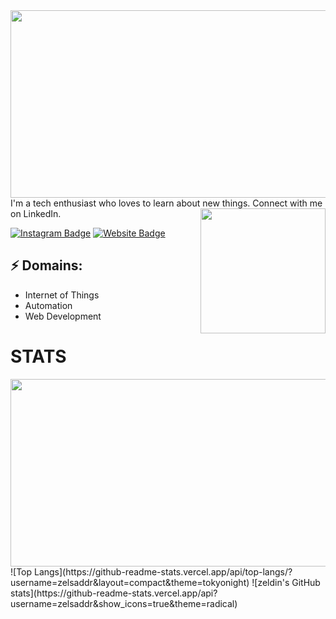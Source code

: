 <!-- ![Header image](https://i.ibb.co/HY3CNCb/image.png) -->
<img align='center' src='https://i.ibb.co/jfDBZw7/rsz-60851104b6280.png' width='1400' height='300'>
<!-- You can create your own header images using Canva, it has a lot of templates. If you do, use the following link https://www.canva.com/join/celeriac-tread-jellyfish -->
I'm a tech enthusiast who loves to learn about new things. Connect with me on LinkedIn.

<img align='right' src='https://i.pinimg.com/originals/e5/93/ab/e593ab0589d5f1b389e4dfbcce2bce20.gif' width='200"'>

[![Instagram Badge](https://img.shields.io/badge/-zeldin.me-e4405f?style=flat-square&logo=Instagram&logoColor=white&link=https://www.instagram.com/zeldin.me/)](https://www.instagram.com/roshanjayraj/)
[![Website Badge](https://img.shields.io/badge/-ijel.me-e34f26?style=flat-square&logo=HTML5&logoColor=white&link=https://ijel.me/)](https://ijel.me/)
## ⚡ Domains:
- Internet of Things
- Automation
- Web Development

# STATS
<img align='center' src='https://github-readme-stats.vercel.app/api/top-langs/?username=zelsaddr&layout=compact&theme=tokyonight' width='1400' height='300'>
![Top Langs](https://github-readme-stats.vercel.app/api/top-langs/?username=zelsaddr&layout=compact&theme=tokyonight)
![zeldin's GitHub stats](https://github-readme-stats.vercel.app/api?username=zelsaddr&show_icons=true&theme=radical)
